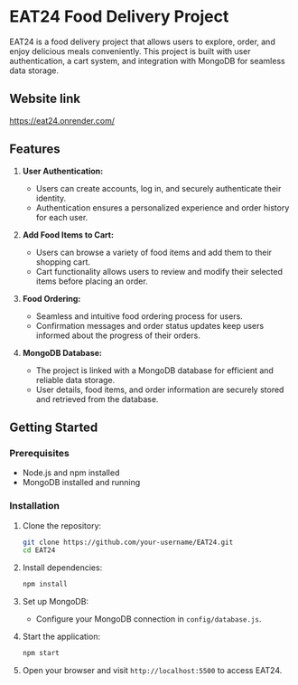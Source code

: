 # EAT24 Food Delivery Project

EAT24 is a food delivery project that allows users to explore, order, and enjoy delicious meals conveniently. This project is built with user authentication, a cart system, and integration with MongoDB for seamless data storage.

## Website link
https://eat24.onrender.com/

## Features

1. **User Authentication:**
   - Users can create accounts, log in, and securely authenticate their identity.
   - Authentication ensures a personalized experience and order history for each user.

2. **Add Food Items to Cart:**
   - Users can browse a variety of food items and add them to their shopping cart.
   - Cart functionality allows users to review and modify their selected items before placing an order.

3. **Food Ordering:**
   - Seamless and intuitive food ordering process for users.
   - Confirmation messages and order status updates keep users informed about the progress of their orders.

4. **MongoDB Database:**
   - The project is linked with a MongoDB database for efficient and reliable data storage.
   - User details, food items, and order information are securely stored and retrieved from the database.

## Getting Started

### Prerequisites
- Node.js and npm installed
- MongoDB installed and running

### Installation
1. Clone the repository:
   ```bash
   git clone https://github.com/your-username/EAT24.git
   cd EAT24
   ```

2. Install dependencies:
   ```bash
   npm install
   ```

3. Set up MongoDB:
   - Configure your MongoDB connection in `config/database.js`.

4. Start the application:
   ```bash
   npm start
   ```

5. Open your browser and visit `http://localhost:5500` to access EAT24.
